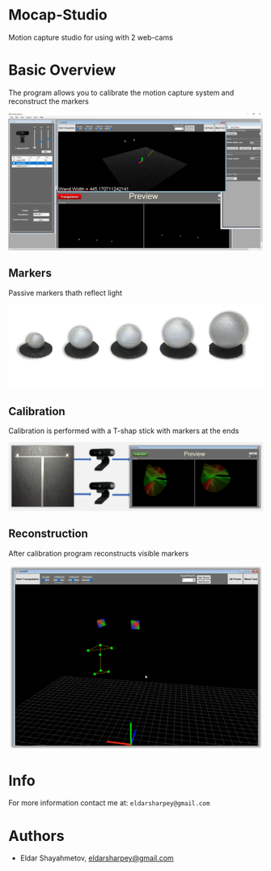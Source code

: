 # Mocap-Studio
Motion capture studio for using with 2 web-cams

# Basic Overview

The program allows you to calibrate the motion capture system and reconstruct the markers

![](Images/1.png)

## Markers

Passive markers thath reflect light

![](Images/4.png)

## Calibration

Calibration is performed with a T-shap stick with markers at the ends

![](Images/3.PNG)

## Reconstruction

After calibration program reconstructs visible markers

![](Images/5.png)

# Info

For more information contact me at:
```eldarsharpey@gmail.com```

# Authors

* Eldar Shayahmetov, eldarsharpey@gmail.com
